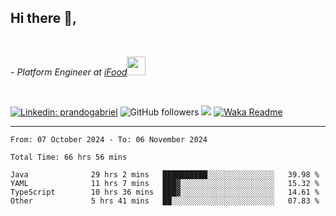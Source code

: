 <h2>Hi there  👋,</h2> </br>

<p><em>- Platform Engineer at <a href="https://www.ifood.com.br/">iFood</a><img src="https://media.giphy.com/media/WUlplcMpOCEmTGBtBW/giphy.gif" width="30"> 
</em></p></br>


[![Linkedin: prandogabriel](https://img.shields.io/badge/-prandogabriel-blue?style=flat-square&logo=Linkedin&logoColor=white&link=https://www.linkedin.com/in/prandogabriel/)](https://www.linkedin.com/in/prandogabriel)
![GitHub followers](https://img.shields.io/github/followers/prandogabriel?label=Follow&style=social)
![](https://visitor-badge.glitch.me/badge?page_id=prandogabriel.prandogabriel)
[![Waka Readme](https://github.com/prandogabriel/prandogabriel/actions/workflows/update-stats.yml.yml/badge.svg)](https://github.com/prandogabriel/prandogabriel/actions/workflows/update-stats.yml.yml)

---

<!--START_SECTION:waka-->

```golang
From: 07 October 2024 - To: 06 November 2024

Total Time: 66 hrs 56 mins

Java              29 hrs 2 mins   ██████████░░░░░░░░░░░░░░░   39.98 %
YAML              11 hrs 7 mins   ███▓░░░░░░░░░░░░░░░░░░░░░   15.32 %
TypeScript        10 hrs 36 mins  ███▓░░░░░░░░░░░░░░░░░░░░░   14.61 %
Other             5 hrs 41 mins   ██░░░░░░░░░░░░░░░░░░░░░░░   07.83 %
```

<!--END_SECTION:waka-->
